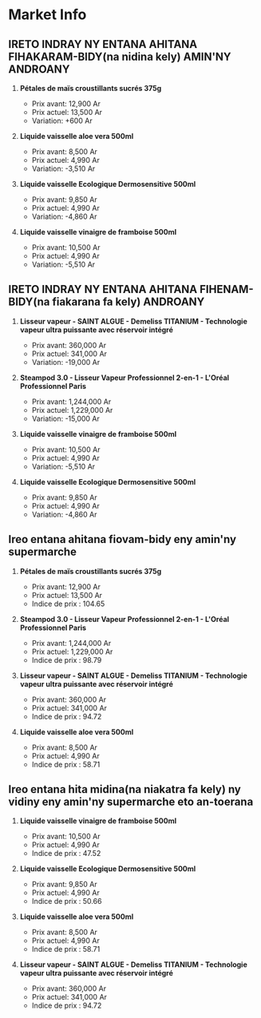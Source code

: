 # Market Info

## IRETO INDRAY NY ENTANA AHITANA FIHAKARAM-BIDY(na nidina kely) AMIN'NY ANDROANY

1. **Pétales de maïs croustillants sucrés 375g**
   - Prix avant: 12,900 Ar
   - Prix actuel: 13,500 Ar
   - Variation: +600 Ar

2. **Liquide vaisselle aloe vera 500ml**
   - Prix avant: 8,500 Ar
   - Prix actuel: 4,990 Ar
   - Variation: -3,510 Ar

3. **Liquide vaisselle Ecologique Dermosensitive 500ml**
   - Prix avant: 9,850 Ar
   - Prix actuel: 4,990 Ar
   - Variation: -4,860 Ar

4. **Liquide vaisselle vinaigre de framboise 500ml**
   - Prix avant: 10,500 Ar
   - Prix actuel: 4,990 Ar
   - Variation: -5,510 Ar

## IRETO INDRAY NY ENTANA AHITANA FIHENAM-BIDY(na fiakarana fa kely) ANDROANY

1. **Lisseur vapeur - SAINT ALGUE - Demeliss TITANIUM - Technologie vapeur ultra puissante avec réservoir intégré**
   - Prix avant: 360,000 Ar
   - Prix actuel: 341,000 Ar
   - Variation: -19,000 Ar

2. **Steampod 3.0 - Lisseur Vapeur Professionnel 2-en-1 - L'Oréal Professionnel Paris**
   - Prix avant: 1,244,000 Ar
   - Prix actuel: 1,229,000 Ar
   - Variation: -15,000 Ar

3. **Liquide vaisselle vinaigre de framboise 500ml**
   - Prix avant: 10,500 Ar
   - Prix actuel: 4,990 Ar
   - Variation: -5,510 Ar

4. **Liquide vaisselle Ecologique Dermosensitive 500ml**
   - Prix avant: 9,850 Ar
   - Prix actuel: 4,990 Ar
   - Variation: -4,860 Ar

## Ireo entana ahitana fiovam-bidy eny amin'ny supermarche

1. **Pétales de maïs croustillants sucrés 375g**
   - Prix avant: 12,900 Ar
   - Prix actuel: 13,500 Ar
   - Indice de prix : 104.65

2. **Steampod 3.0 - Lisseur Vapeur Professionnel 2-en-1 - L'Oréal Professionnel Paris**
   - Prix avant: 1,244,000 Ar
   - Prix actuel: 1,229,000 Ar
   - Indice de prix : 98.79

3. **Lisseur vapeur - SAINT ALGUE - Demeliss TITANIUM - Technologie vapeur ultra puissante avec réservoir intégré**
   - Prix avant: 360,000 Ar
   - Prix actuel: 341,000 Ar
   - Indice de prix : 94.72

4. **Liquide vaisselle aloe vera 500ml**
   - Prix avant: 8,500 Ar
   - Prix actuel: 4,990 Ar
   - Indice de prix : 58.71

## Ireo entana hita midina(na niakatra fa kely) ny vidiny eny amin'ny supermarche eto an-toerana

1. **Liquide vaisselle vinaigre de framboise 500ml**
   - Prix avant: 10,500 Ar
   - Prix actuel: 4,990 Ar
   - Indice de prix : 47.52

2. **Liquide vaisselle Ecologique Dermosensitive 500ml**
   - Prix avant: 9,850 Ar
   - Prix actuel: 4,990 Ar
   - Indice de prix : 50.66

3. **Liquide vaisselle aloe vera 500ml**
   - Prix avant: 8,500 Ar
   - Prix actuel: 4,990 Ar
   - Indice de prix : 58.71

4. **Lisseur vapeur - SAINT ALGUE - Demeliss TITANIUM - Technologie vapeur ultra puissante avec réservoir intégré**
   - Prix avant: 360,000 Ar
   - Prix actuel: 341,000 Ar
   - Indice de prix : 94.72

